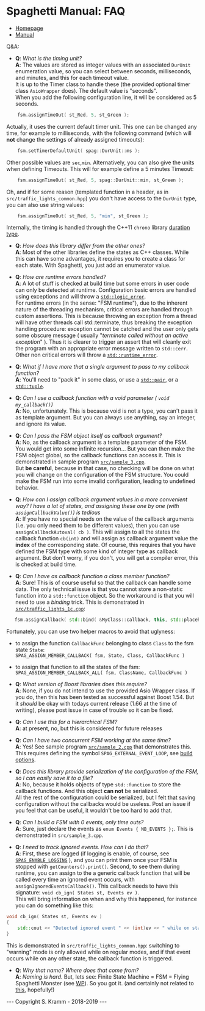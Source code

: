 # Spaghetti Manual: FAQ


- [Homepage](https://github.com/skramm/spaghetti)
- [Manual](spaghetti_manual.md)


 Q&A:

- **Q**: *What is the timing unit?*<br/>
**A**: The values are stored as integer values with an associated `DurUnit` enumeration value, so you can select between seconds, milliseconds, and minutes, and this for each timeout value.<br>
It is up to the Timer class to handle these
(the provided optional timer class `AsioWrapper` does).
The default value is "seconds".<br>
When you add the following configuration line, it will be considered as 5 seconds.
```C++
	fsm.assignTimeOut( st_Red, 5, st_Green );
```
Actually, it uses the current default timer unit.
This one can be changed any time, for example to milliseconds, with the following command (which will **not** change the settings of already assigned timeouts):
```C++
	fsm.setTimerDefaultUnit( spag::DurUnit::ms );
```
Other possible values are `sec`,`min`.
Alternatively, you can also give the units when defining Timeouts. This will for example define a 5 minutes Timeout:
```C++
	fsm.assignTimeOut( st_Red, 5, spag::DurUnit::min, st_Green );
```
Oh, and if for some reason (templated function in a header, as in `src/traffic_lights_common.hpp`) you don't have access to the `DurUnit` type, you can also use string values:
```C++
	fsm.assignTimeOut( st_Red, 5, "min", st_Green );
```
Internally, the timing is handled through the C++11 `chrono` library
[duration type](http://en.cppreference.com/w/cpp/chrono/duration).

- **Q**: *How does this library differ from the other ones?*<br/>
**A**: Most of the other libraries define the states as C++ classes.
While this can have some advantages, it requires you to create a class for each state.
With Spaghetti, you just add an enumerator value.

- **Q**: *How are runtime errors handled?*<br/>
**A**: A lot of stuff is checked at build time but some errors in user code can only be detected at runtime.
Configuration basic errors are handled using exceptions and will throw a
[`std::logic_error`](http://en.cppreference.com/w/cpp/error/logic_error).<br>
For runtime errors (in the sense: "FSM runtime"), due to the inherent nature of the threading mechanism, critical errors are handled through custom assertions.
This is because throwing an exception from a thread will have other threads call std::terminate, thus breaking the exception handling procedure:
exception cannot be catched and the user only gets some obscure message
( usually "*terminate called without an active exception*" ).
Thus it is clearer to trigger an assert that will cleanly exit the program with an appropriate error message written to `std::cerr`.<br>
Other non critical errors will throw a
[`std::runtime_error`](http://en.cppreference.com/w/cpp/error/runtime_error).

- **Q**: *What if I have more that a single argument to pass to my callback function?*<br/>
**A**: You'll need to "pack it" in some class, or use a
[`std::pair`](http://en.cppreference.com/w/cpp/utility/pair),
or a [`std::tuple`](http://en.cppreference.com/w/cpp/utility/tuple).

- **Q**: *Can I use a callback function with a void parameter ( `void my_callback()`)*<br/>
**A**: No, unfortunately. This is because void is not a type, you can't pass it as template argument.
But you can always use anything, say an integer, and ignore its value.

- **Q**: *Can I pass the FSM object itself as callback argument?*<br/>
**A**: No, as the callback argument is a template parameter of the FSM. You would get into some infinite recursion...
But you can then make the FSM object global, so the callback functions can access it.
This is demonstrated in sample program
[`src/sample_3.cpp`](../../../tree/master/src/sample_3.cpp).<br>
But **be careful**, because in that case, no checking will be done on what you will change on the configuration of the FSM structure.
You could make the FSM run into some invalid configuration, leading to undefined behavior.<br>

- **Q**: *How can I assign callback argument values in a more convenient way?
I have a lot of states, and assigning these one by one (with `assignCallbackValue()`) is tedious*<br/>
**A**: If you have no special needs on the value of the callback arguments (i.e. you only need them to be different values),
then you can use `assignCallbackAutoval( cb )`.
This will assign to all the states the callback function `cb(int)`
and will assign as callback argument value the **index** of the corresponding state.
Of course, this requires that you have defined the FSM type with some kind of integer type as callback argument.
But don't worry, if you don't, you will get a compiler error, this is checked at build time.

- **Q**: *Can I have as callback function a class member function?*<br>
**A**: Sure! This is of course useful so that the callback can handle some data.
The only technical issue is that you cannot store a non-static function into a `std::function` object.
So the workaround is that you will need to use a *binding* trick. This is demonstrated in
[`src/traffic_lights_1c.cpp`](../../../tree/master/src/traffic_lights_1c.cpp):

```C++
   fsm.assignCallback( std::bind( &MyClass::callback, this, std::placeholders::_1 )
```

Fortunately, you can use two helper macros to avoid that uglyness:
- to assign the function `CallbackFunc` belonging to class `Class` to the fsm state `State`:<br>
`SPAG_ASSIGN_MEMBER_CALLBACK( fsm, State, Class, CallbackFunc )`
- to assign that function to all the states of the fsm:<br>
`SPAG_ASSIGN_MEMBER_CALLBACK_ALL( fsm, ClassName, CallbackFunc )`

- **Q**: *What version of Boost libraries does this require?*<br>
**A**: None, if you do not intend to use the provided Asio Wrapper class.
If you do, then this has been tested as successful against Boost 1.54.
But it *should* be okay with todays current release (1.66 at the time of writing), please post issue in case of trouble so it can be fixed.

- **Q**: *Can I use this for a hierarchical FSM?*<br/>
**A**: at present, no, but this is considered for future releases

- **Q**: *Can I have two concurrent FSM working at the same time?*<br/>
**A**: Yes! See sample program [`src/sample_2.cpp`](../../../tree/master/src/sample_2.cpp) that demonstrates this.
This requires defining the symbol `SPAG_EXTERNAL_EVENT_LOOP`, see [build options](spaghetti_options.md).

- **Q**: *Does this library provide serialization of the configuration of the FSM, so I can easily save it to a file?*<br/>
**A**: No, because it holds objects of type `std::function` to store the callback functions.
And this object **can not** be serialized.<br>
All the rest of the configuration could be serialized, but I felt that saving configuration without the callbacks would be useless.
Post an issue if you feel that can be useful, it wouldn't be too hard to add that.

- **Q**: *Can I build a FSM with 0 events, only time outs?*<br>
**A**: Sure, just declare the events as `enum Events { NB_EVENTS };`.
This is demonstrated in `src/sample_3.cpp`.

- **Q**: *I need to track ignored events. How can I do that?*<br>
**A**: First, these are logged (if logging is enable, of course, see [`SPAG_ENABLE_LOGGING`](spaghetti_options.md) ),
and you can print them once your FSM is stopped with `getCounters().print()`.
Second, to see them during runtime, you can assign to the a generic callback function that will be called every time an ignored event occurs,
with `assignIgnoredEventsCallback()`.
This callback needs to have this signature:
`void cb_ign( States st, Events ev )`.<br>
This will bring information on when and why this happened, for instance you can do something like this:
```C++
void cb_ign( States st, Events ev )
{
	std::cout << "Detected ignored event " << (int)ev << " while on state " << (int)st << '\n';
}
```
This is demonstrated in `src/traffic_lights_common.hpp`:
switching to "warning" mode is only allowed while on regular modes, and if that event occurs while on any other state,
the callback function is triggered.

- **Q**: *Why that name? Where does that come from?*<br/>
**A**: *Naming is hard*. But, lets see: Finite State Machine = FSM = Flying Spaghetti Monster
(see [WP](https://en.wikipedia.org/wiki/Flying_Spaghetti_Monster)).
So you got it.
(and certainly not related to [this](https://en.wikipedia.org/wiki/Spaghetti_code), hopefully!)



--- Copyright S. Kramm - 2018-2019 ---
